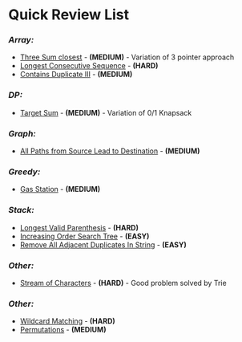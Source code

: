 # **Quick Review List**

### _**Array:**_
* [Three Sum closest](array/ThreeSumClosest.java) - **(MEDIUM)** - Variation of 3 pointer approach
* [Longest Consecutive Sequence](array/LongestConsecutiveSequence.java) - **(HARD)**
* [Contains Duplicate III](array/ContainsDuplicateIII.java) - **(MEDIUM)**

### _**DP:**_
* [Target Sum](dp/TargetSum.java) - **(MEDIUM)** - Variation of 0/1 Knapsack

### _**Graph:**_
* [All Paths from Source Lead to Destination](graph/AllPathsFromSourceToDestination.java) - **(MEDIUM)**

### _**Greedy:**_
* [Gas Station](greedy/GasStation.java) - **(MEDIUM)**

### _**Stack:**_
* [Longest Valid Parenthesis](stack/LongestValidParenthesis.java) - **(HARD)**
* [Increasing Order Search Tree](stack/IncreasingOrderSearchTree.java) - **(EASY)**
* [Remove All Adjacent Duplicates In String](stack/RemoveAllAdjacentDuplicates.java) - **(EASY)**

### _**Other:**_
* [Stream of Characters](tree/StreamOfCharacters.java) - **(HARD)** - Good problem solved by Trie

### _**Other:**_
* [Wildcard Matching](others/WildcardMatching.java) - **(HARD)**
* [Permutations](others/Permutations.java) - **(MEDIUM)**